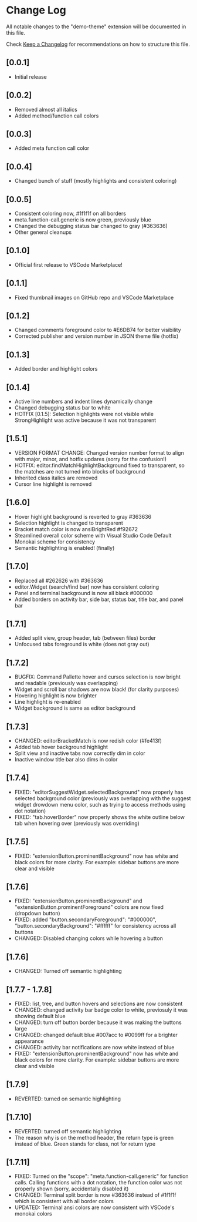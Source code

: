 # Change Log

All notable changes to the "demo-theme" extension will be documented in this file.

Check [Keep a Changelog](http://keepachangelog.com/) for recommendations on how to structure this file.

## [0.0.1]

- Initial release

## [0.0.2]

- Removed almost all italics
- Added method/function call colors

## [0.0.3]

- Added meta function call color

## [0.0.4]

- Changed bunch of stuff (mostly highlights and consistent coloring)

## [0.0.5]

- Consistent coloring now, #1f1f1f on all borders
- meta.function-call.generic is now green, previously blue
- Changed the debugging status bar changed to gray (#363636)
- Other general cleanups

## [0.1.0]

- Official first release to VSCode Marketplace!

## [0.1.1]

- Fixed thumbnail images on GitHub repo and VSCode Marketplace

## [0.1.2]

- Changed comments foreground color to #E6DB74 for better visibility
- Corrected publisher and version number in JSON theme file (hotfix)

## [0.1.3]

- Added border and highlight colors

## [0.1.4]

- Active line numbers and indent lines dynamically change
- Changed debugging status bar to white
- HOTFIX [0.1.5]: Selection highlights were not visible while StrongHighlight was active because it was not transparent

## [1.5.1]

- VERSION FORMAT CHANGE: Changed version number format to align with major, minor, and hotfix updares (sorry for the confusion!)
- HOTFIX: editor.findMatchHighlightBackground fixed to transparent, so the matches are not turned into blocks of background
- Inherited class italics are removed
- Cursor line highlight is removed

## [1.6.0]

- Hover highlight background is reverted to gray #363636
- Selection highlight is changed to transparent
- Bracket match color is now ansiBrightRed #f92672
- Steamlined overall color scheme with Visual Studio Code Default Monokai scheme for consistency
- Semantic highlighting is enabled! (finally)

## [1.7.0]

- Replaced all #262626 with #363636
- editor.Widget (search/find bar) now has consistent coloring
- Panel and terminal background is now all black #000000
- Added borders on activity bar, side bar, status bar, title bar, and panel bar

## [1.7.1]

- Added split view, group header, tab (between files) border
- Unfocused tabs foreground is white (does not gray out)

## [1.7.2]

- BUGFIX: Command Pallette hover and cursos selection is now bright and readable (previously was overlapping)
- Widget and scroll bar shadows are now black! (for clarity purposes)
- Hovering highlight is now brighter
- Line highlight is re-enabled
- Widget background is same as editor background

## [1.7.3]

- CHANGED: editorBracketMatch is now redish color (#fe413f)
- Added tab hover background highlight
- Split view and inactive tabs now correctly dim in color
- Inactive window title bar also dims in color

## [1.7.4]

- FIXED: "editorSuggestWidget.selectedBackground" now properly has selected background color (previously was overlapping with the suggest widget drowdown menu color, such as trying to access methods using dot notation)
- FIXED: "tab.hoverBorder" now properly shows the white outline below tab when hovering over (previously was overriding)

## [1.7.5]

- FIXED: "extensionButton.prominentBackground" now has white and black colors for more clarity. For example: sidebar buttons are more clear and visible

## [1.7.6]
- FIXED: "extensionButton.prominentBackground" and "extensionButton.prominentForeground" colors are now fixed (dropdown button)
- FIXED: added "button.secondaryForeground": "#000000", "button.secondaryBackground": "#ffffff" for consistency across all buttons
- CHANGED: Disabled changing colors while hovering a button

## [1.7.6]
- CHANGED: Turned off semantic highlighting 

## [1.7.7 - 1.7.8]
- FIXED: list, tree, and button hovers and selections are now consistent
- CHANGED: changed activity bar badge color to white, previosuly it was showing default blue
- CHANGED: turn off button border because it was making the buttons large
- CHANGED: changed default blue #007acc to #0099ff for a brighter appearance
- CHANGED: activity bar notifications are now white instead of blue
- FIXED: "extensionButton.prominentBackground" now has white and black colors for more clarity. For example: sidebar buttons are more clear and visible
## [1.7.9]
- REVERTED: turned on semantic highlighting

## [1.7.10]
- REVERTED: turned off semantic highlighting
- The reason why is on the method header, the return type is green instead of blue. Green stands for class, not for return type

## [1.7.11]
- FIXED: Turned on the "scope": "meta.function-call.generic" for function calls. Calling functions with a dot notation, the function color was not properly shown (sorry, accidentally disabled it)
- CHANGED: Terminal split border is now #363636 instead of #1f1f1f which is consistent with all border colors
- UPDATED: Terminal ansi colors are now consistent with VSCode's monokai colors